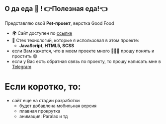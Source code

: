 ## О да еда 🍍 ! 👉Полезная еда!👈

Представляю свой **Pet-проект**, верстка Good Food

-   🌍 Сайт доступен по [ссылке](https://sergey-kozlov-developer.github.io/street-food/)
-   🚀 Стек технологий, которые я использовал в этом проекте:
    -   **JavaScript, HTML5, SCSS**
-   если Вам кажется, что в моем проекте много 🩼🩼🩼 прошу понять и простить 😄
-   если у Вас есть обратная связь по проекту, то прошу написать мне в [Telegram](https://t.me/vmfsergeikozlov)

# Если коротко, то:

-   сайт еще на стадии разработки
    -   будет добавлена мобильная версия
    -   плавная прокрутка
    -   анимация: Paralax и тд

